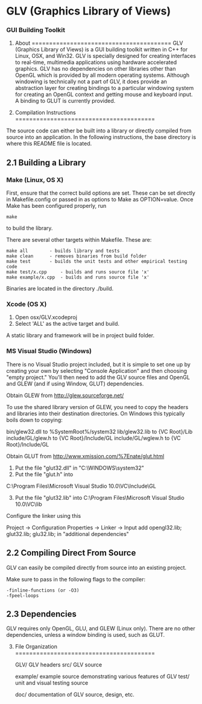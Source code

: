 # GLV (Graphics Library of Views)
### GUI Building Toolkit


1. About
========================================
GLV (Graphics Library of Views) is a GUI building toolkit written in C++ for Linux, OSX, and Win32. GLV is specially designed for creating interfaces to real-time, multimedia applications using hardware accelerated graphics. GLV has no dependencies on other libraries other than OpenGL which is provided by all modern operating systems. Although windowing is technically not a part of GLV, it does provide an abstraction layer for creating bindings to a particular windowing system for creating an OpenGL context and getting mouse and keyboard input. A binding to GLUT is currently provided. 


2. Compilation Instructions
========================================

The source code can either be built into a library or directly compiled from source into an application. In the following instructions, the base directory is where this README file is located.

2.1 Building a Library
----------------------------------------

### Make (Linux, OS X)

First, ensure that the correct build options are set. These can be set directly in Makefile.config or passed in as options to Make as OPTION=value. Once Make has been configured properly, run

	make

to build the library.

There are several other targets within Makefile. These are:

	make all		- builds library and tests
	make clean		- removes binaries from build folder
	make test		- builds the unit tests and other empirical testing code
	make test/x.cpp		- builds and runs source file 'x'
	make example/x.cpp	- builds and runs source file 'x'

Binaries are located in the directory ./build. 


### Xcode (OS X)

1. Open osx/GLV.xcodeproj
2. Select 'ALL' as the active target and build.

A static library and framework will be in project build folder.


### MS Visual Studio (Windows)

There is no Visual Studio project included, but it is simple to set one up by creating your own by selecting "Console Application" and then choosing "empty project." You'll then need to add the GLV source files and OpenGL and GLEW (and if using Window, GLUT) dependencies.

Obtain GLEW from
  http://glew.sourceforge.net/

To use the shared library version of GLEW, you need to copy the headers and libraries into their destination directories. On Windows this typically boils down to copying:

bin/glew32.dll		to    	%SystemRoot%/system32
lib/glew32.lib		to    	{VC Root}/Lib
include/GL/glew.h	to    	{VC Root}/Include/GL
include/GL/wglew.h	to    	{VC Root}/Include/GL


Obtain GLUT from
  http://www.xmission.com/%7Enate/glut.html

1. Put the file "glut32.dll" in "C:\WINDOWS\system32"
2. Put the file "glut.h" into 

C:\Program Files\Microsoft Visual Studio 10.0\VC\Include\GL

3. Put the file "glut32.lib" into
C:\Program Files\Microsoft Visual Studio 10.0\VC\lib

Configure the linker using this 

Project -> Configuration Properties -> Linker -> Input
add opengl32.lib; glut32.lib; glu32.lib; in "additional dependencies"



2.2 Compiling Direct From Source
----------------------------------------
GLV can easily be compiled directly from source into an existing project.

Make sure to pass in the following flags to the compiler:

	-finline-functions (or -O3)
	-fpeel-loops


2.3 Dependencies
----------------------------------------
GLV requires only OpenGL, GLU, and GLEW (Linux only). There are no other dependencies, unless a window binding is used, such as GLUT.



3. File Organization
========================================

	GLV/		GLV headers
	src/		GLV source

	example/	example source demonstrating various features of GLV
	test/		unit and visual testing source

	doc/		documentation of GLV source, design, etc.


